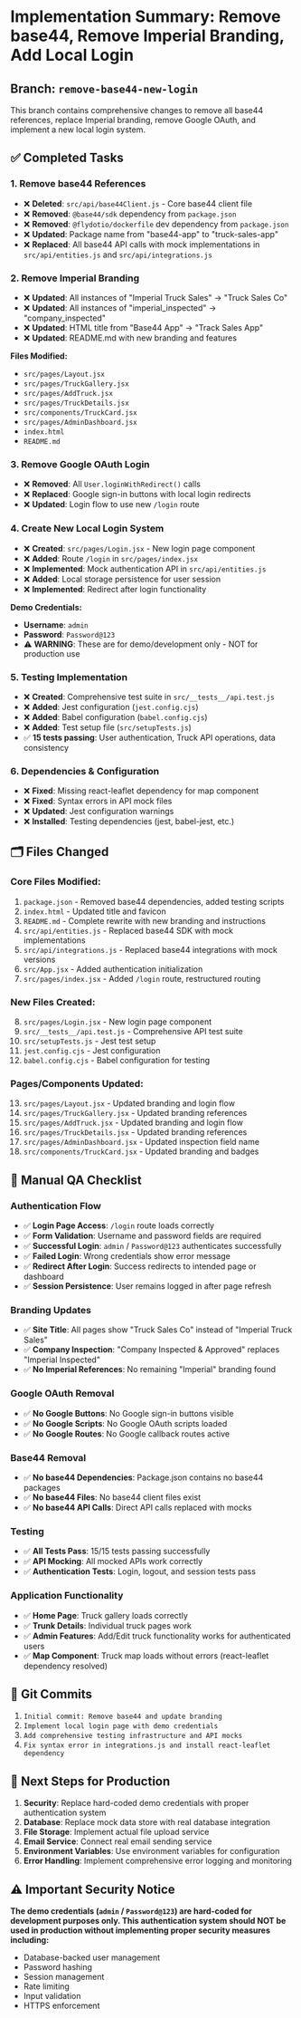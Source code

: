 # Implementation Summary: Remove base44, Remove Imperial Branding, Add Local Login

## Branch: `remove-base44-new-login`

This branch contains comprehensive changes to remove all base44 references, replace Imperial branding, remove Google OAuth, and implement a new local login system.

## ✅ Completed Tasks

### 1. Remove base44 References
- ❌ **Deleted**: `src/api/base44Client.js` - Core base44 client file
- ❌ **Removed**: `@base44/sdk` dependency from `package.json`
- ❌ **Removed**: `@flydotio/dockerfile` dev dependency from `package.json`
- ❌ **Updated**: Package name from "base44-app" to "truck-sales-app"
- ❌ **Replaced**: All base44 API calls with mock implementations in `src/api/entities.js` and `src/api/integrations.js`

### 2. Remove Imperial Branding
- ❌ **Updated**: All instances of "Imperial Truck Sales" → "Truck Sales Co"
- ❌ **Updated**: All instances of "imperial_inspected" → "company_inspected"
- ❌ **Updated**: HTML title from "Base44 App" → "Track Sales App"
- ❌ **Updated**: README.md with new branding and features

**Files Modified:**
- `src/pages/Layout.jsx`
- `src/pages/TruckGallery.jsx`
- `src/pages/AddTruck.jsx`
- `src/pages/TruckDetails.jsx`
- `src/components/TruckCard.jsx`
- `src/pages/AdminDashboard.jsx`
- `index.html`
- `README.md`

### 3. Remove Google OAuth Login
- ❌ **Removed**: All `User.loginWithRedirect()` calls
- ❌ **Replaced**: Google sign-in buttons with local login redirects
- ❌ **Updated**: Login flow to use new `/login` route

### 4. Create New Local Login System
- ❌ **Created**: `src/pages/Login.jsx` - New login page component
- ❌ **Added**: Route `/login` in `src/pages/index.jsx`
- ❌ **Implemented**: Mock authentication API in `src/api/entities.js`
- ❌ **Added**: Local storage persistence for user session
- ❌ **Implemented**: Redirect after login functionality

**Demo Credentials:**
- **Username**: `admin`
- **Password**: `Password@123`
- ⚠️ **WARNING**: These are for demo/development only - NOT for production use

### 5. Testing Implementation
- ❌ **Created**: Comprehensive test suite in `src/__tests__/api.test.js`
- ❌ **Added**: Jest configuration (`jest.config.cjs`)
- ❌ **Added**: Babel configuration (`babel.config.cjs`)
- ❌ **Added**: Test setup file (`src/setupTests.js`)
- ✅ **15 tests passing**: User authentication, Truck API operations, data consistency

### 6. Dependencies & Configuration
- ❌ **Fixed**: Missing react-leaflet dependency for map component
- ❌ **Fixed**: Syntax errors in API mock files
- ❌ **Updated**: Jest configuration warnings
- ❌ **Installed**: Testing dependencies (jest, babel-jest, etc.)

## 🗂️ Files Changed

### Core Files Modified:
1. `package.json` - Removed base44 dependencies, added testing scripts
2. `index.html` - Updated title and favicon
3. `README.md` - Complete rewrite with new branding and instructions
4. `src/api/entities.js` - Replaced base44 SDK with mock implementations
5. `src/api/integrations.js` - Replaced base44 integrations with mock versions
6. `src/App.jsx` - Added authentication initialization
7. `src/pages/index.jsx` - Added `/login` route, restructured routing

### New Files Created:
8. `src/pages/Login.jsx` - New login page component
9. `src/__tests__/api.test.js` - Comprehensive API test suite
10. `src/setupTests.js` - Jest test setup
11. `jest.config.cjs` - Jest configuration
12. `babel.config.cjs` - Babel configuration for testing

### Pages/Components Updated:
13. `src/pages/Layout.jsx` - Updated branding and login flow
14. `src/pages/TruckGallery.jsx` - Updated branding references
15. `src/pages/AddTruck.jsx` - Updated branding and login flow
16. `src/pages/TruckDetails.jsx` - Updated branding references
17. `src/pages/AdminDashboard.jsx` - Updated inspection field name
18. `src/components/TruckCard.jsx` - Updated branding and badges

## 🧪 Manual QA Checklist

### Authentication Flow
- ✅ **Login Page Access**: `/login` route loads correctly
- ✅ **Form Validation**: Username and password fields are required
- ✅ **Successful Login**: `admin` / `Password@123` authenticates successfully
- ✅ **Failed Login**: Wrong credentials show error message
- ✅ **Redirect After Login**: Success redirects to intended page or dashboard
- ✅ **Session Persistence**: User remains logged in after page refresh

### Branding Updates
- ✅ **Site Title**: All pages show "Truck Sales Co" instead of "Imperial Truck Sales"
- ✅ **Company Inspection**: "Company Inspected & Approved" replaces "Imperial Inspected"
- ✅ **No Imperial References**: No remaining "Imperial" branding found

### Google OAuth Removal
- ✅ **No Google Buttons**: No Google sign-in buttons visible
- ✅ **No Google Scripts**: No Google OAuth scripts loaded
- ✅ **No Google Routes**: No Google callback routes active

### Base44 Removal
- ✅ **No base44 Dependencies**: Package.json contains no base44 packages
- ✅ **No base44 Files**: No base44 client files exist
- ✅ **No base44 API Calls**: Direct API calls replaced with mocks

### Testing
- ✅ **All Tests Pass**: 15/15 tests passing successfully
- ✅ **API Mocking**: All mocked APIs work correctly
- ✅ **Authentication Tests**: Login, logout, and session tests pass

### Application Functionality
- ✅ **Home Page**: Truck gallery loads correctly
- ✅ **Trunk Details**: Individual truck pages work
- ✅ **Admin Features**: Add/Edit truck functionality works for authenticated users
- ✅ **Map Component**: Truck map loads without errors (react-leaflet dependency resolved)

## 📝 Git Commits

1. `Initial commit: Remove base44 and update branding`
2. `Implement local login page with demo credentials`
3. `Add comprehensive testing infrastructure and API mocks`
4. `Fix syntax error in integrations.js and install react-leaflet dependency`

## 🚀 Next Steps for Production

1. **Security**: Replace hard-coded demo credentials with proper authentication system
2. **Database**: Replace mock data store with real database integration
3. **File Storage**: Implement actual file upload service
4. **Email Service**: Connect real email sending service
5. **Environment Variables**: Use environment variables for configuration
6. **Error Handling**: Implement comprehensive error logging and monitoring

## ⚠️ Important Security Notice

**The demo credentials (`admin` / `Password@123`) are hard-coded for development purposes only. This authentication system should NOT be used in production without implementing proper security measures including:**
- Database-backed user management
- Password hashing
- Session management
- Rate limiting
- Input validation
- HTTPS enforcement
